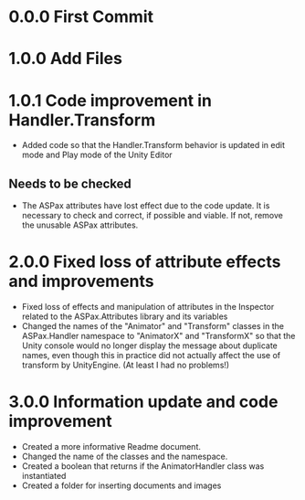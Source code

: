 # 0.0.0 First Commit
# 1.0.0 Add Files
# 1.0.1 Code improvement in Handler.Transform
- Added code so that the Handler.Transform behavior is updated in edit mode and Play mode of the Unity Editor
## Needs to be checked
- The ASPax attributes have lost effect due to the code update. It is necessary to check and correct, if possible and viable. If not, remove the unusable ASPax attributes.
# 2.0.0 Fixed loss of attribute effects and improvements
- Fixed loss of effects and manipulation of attributes in the Inspector related to the ASPax.Attributes library and its variables
- Changed the names of the "Animator" and "Transform" classes in the ASPax.Handler namespace to "AnimatorX" and "TransformX" so that the Unity console would no longer display the message about duplicate names, even though this in practice did not actually affect the use of transform by UnityEngine. (At least I had no problems!)
# 3.0.0 Information update and code improvement
- Created a more informative Readme document.
- Changed the name of the classes and the namespace.
- Created a boolean that returns if the AnimatorHandler class was instantiated
- Created a folder for inserting documents and images